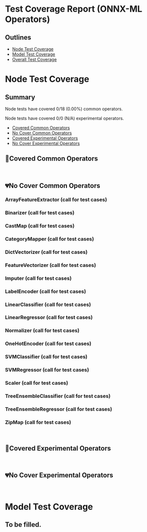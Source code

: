 # Test Coverage Report (ONNX-ML Operators)
## Outlines
* [Node Test Coverage](#node-test-coverage)
* [Model Test Coverage](#model-test-coverage)
* [Overall Test Coverage](#overall-test-coverage)
# Node Test Coverage
## Summary
Node tests have covered 0/18 (0.00%) common operators.

Node tests have covered 0/0 (N/A) experimental operators.

* [Covered Common Operators](#covered-common-operators)
* [No Cover Common Operators](#no-cover-common-operators)
* [Covered Experimental Operators](#covered-experimental-operators)
* [No Cover Experimental Operators](#no-cover-experimental-operators)

## &#x1F49A;Covered Common Operators
<br/>

## &#x1F494;No Cover Common Operators
### ArrayFeatureExtractor (call for test cases)
### Binarizer (call for test cases)
### CastMap (call for test cases)
### CategoryMapper (call for test cases)
### DictVectorizer (call for test cases)
### FeatureVectorizer (call for test cases)
### Imputer (call for test cases)
### LabelEncoder (call for test cases)
### LinearClassifier (call for test cases)
### LinearRegressor (call for test cases)
### Normalizer (call for test cases)
### OneHotEncoder (call for test cases)
### SVMClassifier (call for test cases)
### SVMRegressor (call for test cases)
### Scaler (call for test cases)
### TreeEnsembleClassifier (call for test cases)
### TreeEnsembleRegressor (call for test cases)
### ZipMap (call for test cases)
<br/>

## &#x1F49A;Covered Experimental Operators
<br/>

## &#x1F494;No Cover Experimental Operators
<br/>

# Model Test Coverage
## To be filled.
